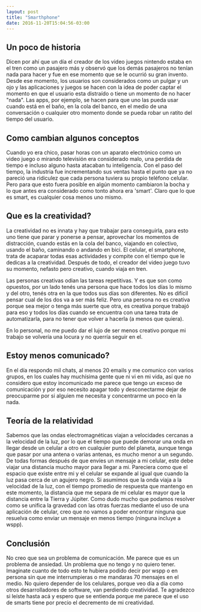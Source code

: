 ```yaml
---
layout: post
title: "Smarthphone"
date: 2016-11-20T15:04:56-03:00
---
```


## Un poco de historia
Dicen por ahí que un día el creador de los video juegos nintendo estaba en el
tren como un pasajero más y observó que los demás pasajeros no tenían nada para
hacer y fue en ese momento que se le ocurrió su gran invento. Desde ese
momento, los usuarios son considerados como un pulgar y un ojo y las
aplicaciones y juegos se hacen con la idea de poder captar el momento en que el
usuario esta distraído o tiene un momento de no hacer "nada". Las apps, por
ejemplo, se hacen para que uno las pueda usar cuando está en el baño, en la
cola del banco, en el medio de una conversación o cualquier otro momento donde
se pueda robar un ratito del tiempo del usuario.

## Como cambian algunos conceptos
Cuando yo era chico, pasar horas con un aparato electrónico como un video juego
o mirando televisión era considerado malo, una perdida de tiempo e incluso
alguno hasta atacaban tu inteligencia. Con el paso del tiempo, la industria
fue incrementando sus ventas hasta el punto que ya no pareció una ridiculez que
cada persona tuviera su propio teléfono celular. Pero para que esto fuera
posible en algún momento cambiaron la bocha y lo que antes era considerado como
tonto ahora era 'smart'. Claro que lo que es smart, es cualquier cosa menos uno
mismo.

## Que es la creatividad?
La creatividad no es innata y hay que trabajar para conseguirla, para esto uno
tiene que parar y ponerse a pensar, aprovechar los momentos de distracción,
cuando estás en la cola del banco, viajando en colectivo, usando el baño,
caminando o andando en bici. El celular, el smartphone, trata de acaparar todas
esas actividades y compite con el tiempo que le dedicas a la creatividad.
Después de todo, el creador del video juego tuvo su momento, nefasto pero
creativo, cuando viaja en tren.

Las personas creativas odian las tareas repetitivas. Y es que son como
opuestos, por un lado tenés una persona que hace todos los días lo mismo y del
otro, tenés otra en la que todos sus días son diferentes. No es difícil pensar
cual de los dos va a ser más feliz. Pero una persona no es creativa porque sea
mejor o tenga más suerte que otra, es creativa porque trabajó para eso y todos
los días cuando se encuentra con una tarea trata de automatizarla, para no
tener que volver a hacerla (a menos que quiera).

En lo personal, no me puedo dar el lujo de ser menos creativo porque mi trabajo
se volvería una locura y no querría seguir en el.

## Estoy menos comunicado?
En el día respondo mil chats, al menos 20 emails y me comunico con varios
grupos, en los cuales hay muchísima gente que ni vi en mi vida, así que no
considero que estoy incomunicado me parece que tengo un exceso de comunicación
y por eso necesito apagar todo y desconectarme dejar de preocuparme por si
alguien me necesita y concentrarme un poco en la nada.

## Teoría de la relatividad
Sabemos que las ondas electromagnéticas viajan a velocidades cercanas a la
velocidad de la luz, por lo que el tiempo que puede demorar una onda en llegar
desde un celular a otro en cualquier punto del planeta, aunque tenga que pasar
por una antena o varias antenas, es mucho menor a un segundo. De todas formas
después de que envíes un mensaje a mi celular, este debe viajar una distancia
mucho mayor para llegar a mi. Pareciera como que el espacio que existe entre mi
y el celular se expande al igual que cuando la luz pasa cerca de un agujero
negro. Si asumimos que la onda viaja a la velocidad de la luz, con el tiempo
promedio de respuesta que mantengo en este momento, la distancia que me separa
de mi celular es mayor que la distancia entre la Tierra y Júpiter. Como dudo
mucho que podamos resolver como se unifica la gravedad con las otras fuerzas
mediante el uso de una aplicación de celular, creo que no vamos a poder
encontrar ninguna que resuelva como enviar un mensaje en menos tiempo (ninguna
incluye a wspp).

## Conclusión
No creo que sea un problema de comunicación. Me parece que es un problema de
ansiedad. Un problema que no tengo y no quiero tener. Imaginate cuanto de todo
esto te hubiera podido decir por wspp o en persona sin que me interrumpieras o
me mandaras 70 mensajes en el medio. No quiero depender de los celulares,
porque veo día a día como otros desarrolladores de software, van perdiendo
creatividad. Te agradezco si leíste hasta acá y espero que se entienda porque
me parece que el uso de smarts tiene por precio el decremento de mi
creatividad.
